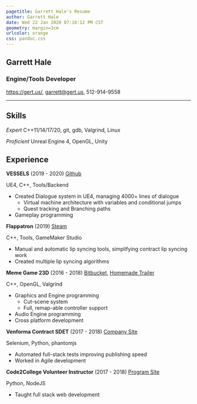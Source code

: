 ```yaml
---
pagetitle: Garrett Hale's Resume
author: Garrett Hale
date: Wed 22 Jan 2020 07:16:12 PM CST
geometry: margin=3cm
urlcolor: orange
css: pandoc.css
---
```


## Garrett Hale

### Engine/Tools Developer

<https://gert.us/>, <garrett@gert.us>, 512-914-9558

---

## Skills

_Expert_ C++11/14/17/20, git, gdb, Valgrind, Linux

_Proficient_ Unreal Engine 4, OpenGL, Unity

## Experience

**VESSELS** (2019 - 2020) [Github](https://github.com/Gertkeno/airlock)

UE4, C++, Tools/Backend
<!--- [steam or itch page here](https://example.com)-->

- Created Dialogue system in UE4, managing 4000+ lines of dialogue
  - Virtual machine architecture with variables and conditional jumps
  - Quest tracking and Branching paths
- Gameplay programming

**Flappatron** (2019) [Steam](https://store.steampowered.com/app/1009750/Flappatron/)

C++, Tools, GameMaker Studio

- Manual and automatic lip syncing tools, simplifying contract lip syncing work
- Created multiple lip syncing algorithms

**Meme Game 23D** (2016 - 2018) [Bitbucket](https://bitbucket.org/Gertkeno/meme-game-23d),
[Homemade Trailer](https://youtu.be/p9rINCeBq4s)

C++, OpenGL, Valgrind

- Graphics and Engine programming
  - Cut-scene system
  - Full, remap-able controller support
- Audio Engine programming
- Cross platform development

**Venforma Contract SDET** (2017 - 2018) [Company Site](http://www.venforma.com/)

Selenium, Python, phantomjs

- Automated full-stack tests improving publishing speed
- Worked in Agile development

**Code2College Volunteer Instructor** (2017 - 2018) [Program Site](https://code2college.org/)

Python, NodeJS

- Taught full stack web development

<!-- maybe include networking experience -->

<!-- vim: set spell: -->
<!-- vim: set cc=80: -->

